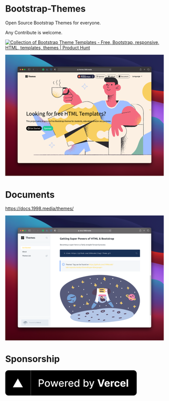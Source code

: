 # Bootstrap-Themes
Open Source Bootstrap Themes for everyone.

Any Contribute is welcome.

<a href="https://www.producthunt.com/posts/collection-of-bootstrap-theme-templates?utm_source=badge-featured&utm_medium=badge&utm_souce=badge-collection-of-bootstrap-theme-templates" target="_blank"><img src="https://api.producthunt.com/widgets/embed-image/v1/featured.svg?post_id=284925&theme=dark" alt="Collection of Bootstrap Theme Templates - Free, Bootstrap, responsive, HTML, templates, themes | Product Hunt" style="width: 250px; height: 54px;" width="250" height="54" /></a>

![Cover](https://github.com/1998code/Bootstrap-Themes/blob/web/CleanShot%202021-02-20%20at%2003.39.45@2x.png?raw=true)

# Documents
https://docs.1998.media/themes/

![Docs](https://github.com/1998code/Bootstrap-Themes/blob/web/CleanShot%202021-02-20%20at%2004.13.15@2x.png?raw=true)

# Sponsorship
<a href="https://vercel.com/?utm_source=1998code&utm_campaign=oss">
  <img src="https://raw.githubusercontent.com/1998code/LaunchScreen/main/powered-by-vercel.svg"/>
</a>
